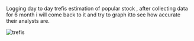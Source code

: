 Logging day to day trefis estimation of popular stock , after collecting data for 6 month i will come back to it and try to graph itto see how accurate their analysts are.


![trefis](http://i.imgur.com/MasRlDo.png)
